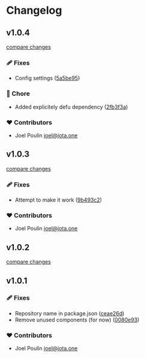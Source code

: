 # Changelog


## v1.0.4

[compare changes](https://github.com/jota-one/nuxt-hypercontent/compare/v1.0.3...v1.0.4)


### 🩹 Fixes

  - Config settings ([5a5be95](https://github.com/jota-one/nuxt-hypercontent/commit/5a5be95))

### 🏡 Chore

  - Added explicitely defu dependency ([2fb3f3a](https://github.com/jota-one/nuxt-hypercontent/commit/2fb3f3a))

### ❤️  Contributors

- Joel Poulin <joel@jota.one>

## v1.0.3

[compare changes](https://github.com/jota-one/nuxt-hypercontent/compare/v1.0.2...v1.0.3)


### 🩹 Fixes

  - Attempt to make it work ([9b493c2](https://github.com/jota-one/nuxt-hypercontent/commit/9b493c2))

### ❤️  Contributors

- Joel Poulin <joel@jota.one>

## v1.0.2

[compare changes](https://github.com/jota-one/nuxt-hypercontent/compare/v1.0.1...v1.0.2)

## v1.0.1


### 🩹 Fixes

  - Repository name in package.json ([ceae26d](https://github.com/jota-one/nuxt-hypercontent/commit/ceae26d))
  - Remove unused components (for now) ([0080e93](https://github.com/jota-one/nuxt-hypercontent/commit/0080e93))

### ❤️  Contributors

- Joel Poulin <joel@jota.one>

